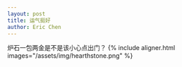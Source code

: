 ```yaml
---
layout: post
title: 运气挺好
author: Eric Chen
---
```

炉石一包两金是不是该小心点出门？
{% include aligner.html images="/assets/img/hearthstone.png" %}


